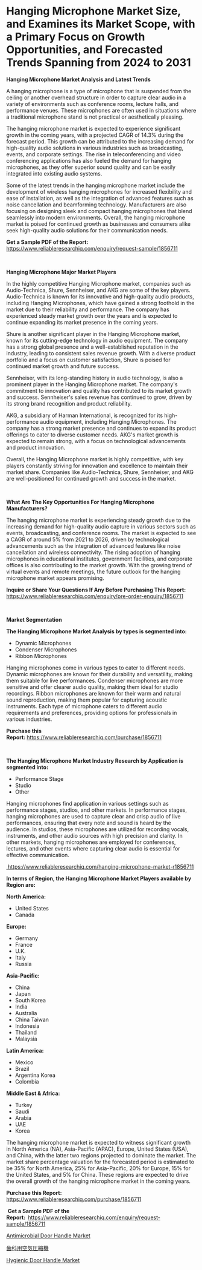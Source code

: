 <p><h1>Hanging Microphone Market Size, and Examines its Market Scope, with a Primary Focus on Growth Opportunities, and Forecasted Trends Spanning from 2024 to 2031</h1></p><p><strong>Hanging Microphone Market Analysis and Latest Trends</strong></p>
<p><p>A hanging microphone is a type of microphone that is suspended from the ceiling or another overhead structure in order to capture clear audio in a variety of environments such as conference rooms, lecture halls, and performance venues. These microphones are often used in situations where a traditional microphone stand is not practical or aesthetically pleasing.</p><p>The hanging microphone market is expected to experience significant growth in the coming years, with a projected CAGR of 14.3% during the forecast period. This growth can be attributed to the increasing demand for high-quality audio solutions in various industries such as broadcasting, events, and corporate settings. The rise in teleconferencing and video conferencing applications has also fueled the demand for hanging microphones, as they offer superior sound quality and can be easily integrated into existing audio systems.</p><p>Some of the latest trends in the hanging microphone market include the development of wireless hanging microphones for increased flexibility and ease of installation, as well as the integration of advanced features such as noise cancellation and beamforming technology. Manufacturers are also focusing on designing sleek and compact hanging microphones that blend seamlessly into modern environments. Overall, the hanging microphone market is poised for continued growth as businesses and consumers alike seek high-quality audio solutions for their communication needs.</p></p>
<p><strong>Get a Sample PDF of the Report:&nbsp;</strong> <a href="https://www.reliableresearchiq.com/enquiry/request-sample/1856711">https://www.reliableresearchiq.com/enquiry/request-sample/1856711</a></p>
<p>&nbsp;</p>
<p><strong>Hanging Microphone Major Market Players</strong></p>
<p><p>In the highly competitive Hanging Microphone market, companies such as Audio-Technica, Shure, Sennheiser, and AKG are some of the key players. Audio-Technica is known for its innovative and high-quality audio products, including Hanging Microphones, which have gained a strong foothold in the market due to their reliability and performance. The company has experienced steady market growth over the years and is expected to continue expanding its market presence in the coming years.</p><p>Shure is another significant player in the Hanging Microphone market, known for its cutting-edge technology in audio equipment. The company has a strong global presence and a well-established reputation in the industry, leading to consistent sales revenue growth. With a diverse product portfolio and a focus on customer satisfaction, Shure is poised for continued market growth and future success.</p><p>Sennheiser, with its long-standing history in audio technology, is also a prominent player in the Hanging Microphone market. The company's commitment to innovation and quality has contributed to its market growth and success. Sennheiser's sales revenue has continued to grow, driven by its strong brand recognition and product reliability.</p><p>AKG, a subsidiary of Harman International, is recognized for its high-performance audio equipment, including Hanging Microphones. The company has a strong market presence and continues to expand its product offerings to cater to diverse customer needs. AKG's market growth is expected to remain strong, with a focus on technological advancements and product innovation.</p><p>Overall, the Hanging Microphone market is highly competitive, with key players constantly striving for innovation and excellence to maintain their market share. Companies like Audio-Technica, Shure, Sennheiser, and AKG are well-positioned for continued growth and success in the market.</p></p>
<p>&nbsp;</p>
<p><strong>What Are The Key Opportunities For Hanging Microphone Manufacturers?</strong></p>
<p><p>The hanging microphone market is experiencing steady growth due to the increasing demand for high-quality audio capture in various sectors such as events, broadcasting, and conference rooms. The market is expected to see a CAGR of around 5% from 2021 to 2026, driven by technological advancements such as the integration of advanced features like noise cancellation and wireless connectivity. The rising adoption of hanging microphones in educational institutes, government facilities, and corporate offices is also contributing to the market growth. With the growing trend of virtual events and remote meetings, the future outlook for the hanging microphone market appears promising.</p></p>
<p><strong>Inquire or Share Your Questions If Any Before Purchasing This Report:</strong> <a href="https://www.reliableresearchiq.com/enquiry/pre-order-enquiry/1856711">https://www.reliableresearchiq.com/enquiry/pre-order-enquiry/1856711</a></p>
<p>&nbsp;</p>
<p><strong>Market Segmentation</strong></p>
<p><strong>The Hanging Microphone Market Analysis by types is segmented into:</strong></p>
<p><ul><li>Dynamic Microphones</li><li>Condenser Microphones</li><li>Ribbon Microphones</li></ul></p>
<p><p>Hanging microphones come in various types to cater to different needs. Dynamic microphones are known for their durability and versatility, making them suitable for live performances. Condenser microphones are more sensitive and offer clearer audio quality, making them ideal for studio recordings. Ribbon microphones are known for their warm and natural sound reproduction, making them popular for capturing acoustic instruments. Each type of microphone caters to different audio requirements and preferences, providing options for professionals in various industries.</p></p>
<p><strong>Purchase this Report:&nbsp;</strong><a href="https://www.reliableresearchiq.com/purchase/1856711">https://www.reliableresearchiq.com/purchase/1856711</a></p>
<p>&nbsp;</p>
<p><strong>The Hanging Microphone Market Industry Research by Application is segmented into:</strong></p>
<p><ul><li>Performance Stage</li><li>Studio</li><li>Other</li></ul></p>
<p><p>Hanging microphones find application in various settings such as performance stages, studios, and other markets. In performance stages, hanging microphones are used to capture clear and crisp audio of live performances, ensuring that every note and sound is heard by the audience. In studios, these microphones are utilized for recording vocals, instruments, and other audio sources with high precision and clarity. In other markets, hanging microphones are employed for conferences, lectures, and other events where capturing clear audio is essential for effective communication.</p></p>
<p><a href="https://www.reliableresearchiq.com/hanging-microphone-market-r1856711">&nbsp;https://www.reliableresearchiq.com/hanging-microphone-market-r1856711</a></p>
<p><strong>In terms of Region, the Hanging Microphone Market Players available by Region are:</strong></p>
<p>
    <p> <strong> North America: </strong>
        <ul>
            <li>United States</li>
            <li>Canada</li>
        </ul>
        </p> 
    <p> <strong> Europe: </strong>
        <ul>
            <li>Germany</li>
            <li>France</li>
            <li>U.K.</li>
            <li>Italy</li>
            <li>Russia</li>
        </ul>
        </p> 
    <p> <strong> Asia-Pacific: </strong>
        <ul>
            <li>China</li>
            <li>Japan</li>
            <li>South Korea</li>
            <li>India</li>
            <li>Australia</li>
            <li>China Taiwan</li>
            <li>Indonesia</li>
            <li>Thailand</li>
            <li>Malaysia</li>
        </ul>
        </p> 
    <p> <strong> Latin America: </strong>
        <ul>
            <li>Mexico</li>
            <li>Brazil</li>
            <li>Argentina Korea</li>
            <li>Colombia</li>
        </ul>
        </p> 
    <p> <strong> Middle East & Africa: </strong>
        <ul>
            <li>Turkey</li>
            <li>Saudi</li>
            <li>Arabia</li>
            <li>UAE</li>
            <li>Korea</li>
        </ul>
    </p>
    </p>
<p><p>The hanging microphone market is expected to witness significant growth in North America (NA), Asia-Pacific (APAC), Europe, United States (USA), and China, with the latter two regions projected to dominate the market. The market share percentage valuation for the forecasted period is estimated to be 35% for North America, 25% for Asia-Pacific, 20% for Europe, 15% for the United States, and 5% for China. These regions are expected to drive the overall growth of the hanging microphone market in the coming years.</p></p>
<p><strong>Purchase this Report: </strong><a href="https://www.reliableresearchiq.com/purchase/1856711">https://www.reliableresearchiq.com/purchase/1856711</a></p>
<p>&nbsp;<strong>Get a Sample PDF of the Report:&nbsp;&nbsp;</strong><a href="https://www.reliableresearchiq.com/enquiry/request-sample/1856711">https://www.reliableresearchiq.com/enquiry/request-sample/1856711</a></p>
<p><strong></strong></p>
<p><p><a href="https://github.com/hxuqpfvq95/Market-Research-Report-List-1/blob/main/antimicrobial-door-handle-market.md">Antimicrobial Door Handle Market</a></p><p><a href="https://github.com/mohamedbakry57/Market-Research-Report-List-5/blob/main/577995431766.md">歯科用空気圧縮機</a></p><p><a href="https://github.com/HowardDelgaXXfnf/Market-Research-Report-List-1/blob/main/hygienic-door-handle-market.md">Hygienic Door Handle Market</a></p></p>